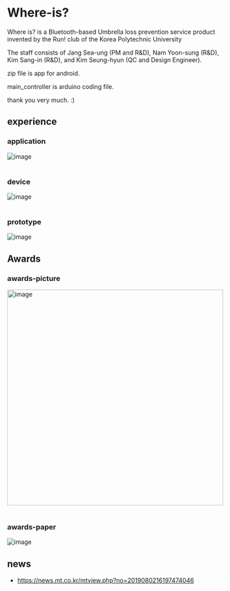 # Where-is?
Where is? is a Bluetooth-based Umbrella loss prevention service product invented by the Run! club of the Korea Polytechnic University

The staff consists of Jang Sea-ung (PM and R&D), Nam Yoon-sung (R&D), Kim Sang-in (R&D), and Kim Seung-hyun (QC and Design Engineer).


zip file is app for android.

main_controller is arduino coding file.


thank you very much. :)

## experience
### application
![image](https://user-images.githubusercontent.com/42672362/197443368-3c2158c7-4d90-4c14-aa35-9639efa90fe1.png)
<br><br>

### device
![image](https://user-images.githubusercontent.com/42672362/197443485-ce4a800a-e090-4ef9-a00f-b625355de66d.png)
<br><br>

### prototype
![image](https://user-images.githubusercontent.com/42672362/197443532-223061fd-01bd-40c8-8de6-f4f10d219b6a.png)

## Awards
### awards-picture
<img width="500" alt="image" src="https://user-images.githubusercontent.com/42672362/197442770-07241132-3d4c-42c3-b4c1-f4c614bb46b8.png">
<br><br>

### awards-paper
![image](https://user-images.githubusercontent.com/42672362/197443622-a5022681-0db1-481b-8040-a64751978890.png)


## news
* https://news.mt.co.kr/mtview.php?no=2019080216197474046



